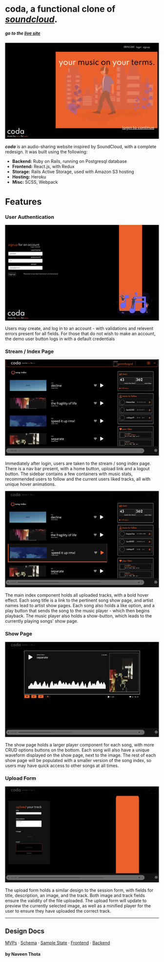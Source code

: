 # **__coda__**, a functional clone of _[soundcloud](http://www.soundcloud.com/)_. 
##### go to the [live site](https://app-coda.herokuapp.com/#/)

![splash page](https://github.com/helloitsnaveen/coda/blob/master/readmeImages/SPLASHIMAGE.png)

_**coda**_ is an audio-sharing website inspired by SoundCloud, with a complete redesign. 
It was built using the following:
* **Backend:** Ruby on Rails, running on Postgresql database
* **Frontend:** React.js, with Redux
* **Storage:** Rails Active Storage, used with Amazon S3 hosting
* **Hosting:** Heroku
* **Misc:** SCSS, Webpack   

# Features 
### User Authentication 
![signup page](https://github.com/helloitsnaveen/coda/blob/master/readmeImages/SIGNUPIMAGE.png)  

Users may create, and log in to an account - with validations and relevent errors present for all fields. For those that do not wish to make an account, the demo user button logs in with a default credentials

### Stream / Index Page
![stream](https://github.com/helloitsnaveen/coda/blob/master/readmeImages/STREAMIMAGE.png)  

Immediately after login, users are taken to the stream / song index page. There is a nav bar present, with a home button, upload link and a logout button. The sidebar contains a few containers with music stats, recommended users to follow and the current users liked tracks, all with unique hover animations. 

![stream 2](https://github.com/helloitsnaveen/coda/blob/master/readmeImages/STREAM2IMAGE.png)  

The main index component holds all uploaded tracks, with a bold hover effect. Each song title is a link to the pertinent song show page, and artist names lead to artist show pages. Each song also holds a like option, and a play button that sends the song to the music player - which then begins playback. The music player also holds a show-button, which leads to the currently playing songs' show page.

### Show Page 
![show page](https://github.com/helloitsnaveen/coda/blob/master/readmeImages/SHOWIMAGE.png)  

The show page holds a larger player component for each song, with more CRUD options buttons on the bottom. Each song will also have a unique waveform displayed on the show page, next to the image. The rest of each show page will be populated with a smaller version of the song index, so users may have quick access to other songs at all times.

### Upload Form 
![upload form](https://github.com/helloitsnaveen/coda/blob/master/readmeImages/UPLOADIMAGE.png)  

The upload form holds a similar design to the session form, with fields for title, description, an image, and the track. Both image and track fields ensure the validity of the file uploaded. The upload form will update to preview the currently selected image, as well as a minified player for the user to ensure they have uploaded the correct track. 


--- 
## Design Docs
[MVPs](https://github.com/helloitsnaveen/coda/wiki/mvp-list) · [Schema](https://github.com/helloitsnaveen/coda/wiki/schema) · [Sample State](https://github.com/helloitsnaveen/coda/wiki/sample-state) · [Frontend](https://github.com/helloitsnaveen/coda/wiki/frontend-routes) · [Backend](https://github.com/helloitsnaveen/coda/wiki/backend-routes)

#### by Naveen Thota
